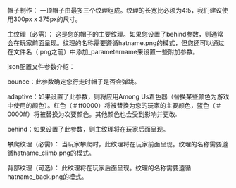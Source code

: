 帽子制作： 一顶帽子由最多三个纹理组成。纹理的长宽比必须为4:5，我们建议使用300px x 375px的尺寸。

主纹理（必需）： 这是您的帽子的主要纹理。如果您设置了behind参数，则通常会在玩家前面呈现。纹理的名称需要遵循hatname.png的模式，但您还可以通过在文件名（.png之前）中添加_parametername来设置一些附加参数。

json配置文件参数介绍：

bounce：此参数确定您行走时帽子是否会弹跳。

adaptive：如果设置了此参数，则将应用Among Us着色器（替换某些颜色为游戏中使用的颜色）。红色（＃ff0000）将被替换为您的玩家的主要颜色，蓝色（＃0000ff）将被替换为次要颜色。其他颜色也会受到影响并更改.

behind：如果设置了此参数，则主纹理将在玩家后面呈现。

攀爬纹理（必需）： 当玩家攀爬时，此纹理将在玩家前面呈现。纹理的名称需要遵循hatname_climb.png的模式。

背部纹理（可选）： 此纹理将在玩家后面呈现。纹理的名称需要遵循hatname_back.png的模式。
